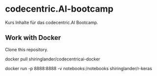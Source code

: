 # codecentric.AI-bootcamp
Kurs Inhalte für das codecentric.AI Bootcamp.

## Work with Docker

Clone this repository.

docker pull shiringlander/codecentricai-docker

docker run -p 8888:8888 -v notebooks:/notebooks shiringlander/r-keras
